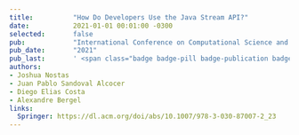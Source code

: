 ```yaml
---
title:          "How Do Developers Use the Java Stream API?"
date:           2021-01-01 00:01:00 -0300
selected:       false
pub:            "International Conference on Computational Science and its Applications"
pub_date:       "2021"
pub_last:       ' <span class="badge badge-pill badge-publication badge-primary">ICCSA</span>'
authors:
- Joshua Nostas
- Juan Pablo Sandoval Alcocer
- Diego Elias Costa
- Alexandre Bergel
links:
  Springer: https://dl.acm.org/doi/abs/10.1007/978-3-030-87007-2_23
---
```

